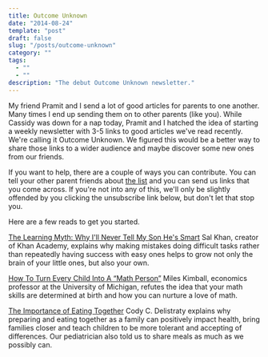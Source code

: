 ```yaml
---
title: Outcome Unknown
date: "2014-08-24"
template: "post"
draft: false
slug: "/posts/outcome-unknown"
category: ""
tags:
  - ""
  - ""
description: "The debut Outcome Unknown newsletter."
---
```


My friend Pramit and I send a lot of good articles for parents to one another. Many times I end up sending them on to other parents (like you). While Cassidy was down for a nap today, Pramit and I hatched the idea of starting a weekly newsletter with 3-5 links to good articles we've read recently. We're calling it Outcome Unknown. We figured this would be a better way to share those links to a wider audience and maybe discover some new ones from our friends.  

If you want to help, there are a couple of ways you can contribute. You can tell your other parent friends about [the list](https://tinyletter.com/outcomeunknown) and you can send us links that you come across. If you're not into any of this, we'll only be slightly offended by you clicking the unsubscribe link below, but don't let that stop you.

Here are a few reads to get you started.  

[The Learning Myth: Why I'll Never Tell My Son He's Smart](http://www.huffingtonpost.com/salman-khan/the-learning-myth-why-ill_b_5691681.html?1408465176)
Sal Khan, creator of Khan Academy, explains why making mistakes doing difficult tasks rather than repeatedly having success with easy ones helps to grow not only the brain of your little ones, but also your own.

[How To Turn Every Child Into A “Math Person”](http://qz.com/245054/how-to-turn-every-child-into-a-math-person/)
Miles Kimball, economics professor at the University of Michigan, refutes the idea that your math skills are determined at birth and how you can nurture a love of math.  

[The Importance of Eating Together](http://www.theatlantic.com/health/archive/2014/07/the-importance-of-eating-together/374256/?single_page=true)
Cody C. Delistraty explains why preparing and eating together as a family can positively impact health, bring families closer and teach children to be more tolerant and accepting of differences. Our pediatrician also told us to share meals as much as we possibly can.
